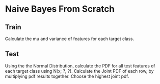 # Naive Bayes From Scratch

## Train
Calculate the mu and variance of features for each target class.

## Test
Using the the Normal Distribution, calculate the PDF for all test features of each target class using N(x; ?, ?).
Calculate the Joint PDF of each row, by multiplying pdf results together.
Choose the highest joint pdf.
